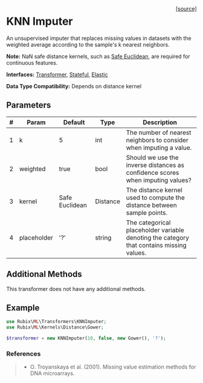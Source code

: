 <span style="float:right;"><a href="https://github.com/RubixML/RubixML/blob/master/src/Transformers/KNNImputer.php">[source]</a></span>

# KNN Imputer
An unsupervised imputer that replaces missing values in datasets with the weighted average according to the sample's k nearest neighbors.

**Note:** NaN safe distance kernels, such as [Safe Euclidean](../kernels/distance/safe-euclidean.md), are required for continuous features.

**Interfaces:** [Transformer](api.md#transformers), [Stateful](api.md#stateful), [Elastic](api.md#elastic)

**Data Type Compatibility:** Depends on distance kernel

## Parameters
| # | Param | Default | Type | Description |
|---|---|---|---|---|
| 1 | k | 5 | int | The number of nearest neighbors to consider when imputing a value. |
| 2 | weighted | true | bool | Should we use the inverse distances as confidence scores when imputing values? |
| 3 | kernel | Safe Euclidean | Distance | The distance kernel used to compute the distance between sample points. |
| 4 | placeholder | '?' | string | The categorical placeholder variable denoting the category that contains missing values. |

## Additional Methods
This transformer does not have any additional methods.

## Example
```php
use Rubix\ML\Transformers\KNNImputer;
use Rubix\ML\Kernels\Distance\Gower;

$transformer = new KNNImputer(10, false, new Gower(), '?');
```

### References
>- O. Troyanskaya et al. (2001). Missing value estimation methods for DNA microarrays.